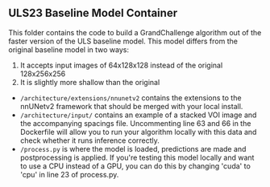 ## ULS23 Baseline Model Container
This folder contains the code to build a GrandChallenge algorithm out of the faster version of the ULS baseline model. This model differs from the original baseline model in two ways:
1. It accepts input images of 64x128x128 instead of the original 128x256x256
2. It is slightly more shallow than the original

- `/architecture/extensions/nnunetv2` contains the extensions to the nnUNetv2 framework that should be merged with your local install.
- `/architecture/input/` contains an example of a stacked VOI image and the accompanying spacings file. Uncommenting line 63 and 66 in the Dockerfile will allow you to run your algorithm locally with this data and check whether it runs inference correctly. 
- `/process.py` is where the model is loaded, predictions are made and postprocessing is applied. If you're testing this model locally and want to use a CPU instead of a GPU, you can do this by changing 'cuda' to 'cpu' in line 23 of process.py.
